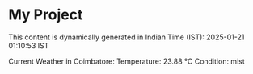 # My Project

This content is dynamically generated in Indian Time (IST): 2025-01-21 01:10:53 IST


Current Weather in Coimbatore:
Temperature: 23.88 °C
Condition: mist
